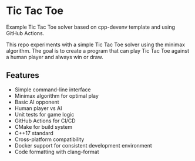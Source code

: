 # Tic Tac Toe

Example Tic Tac Toe solver based on cpp-devenv template and using GitHub Actions.

This repo experiments with a simple Tic Tac Toe solver using the minimax algorithm. The goal is to create a program that can play Tic Tac Toe against a human player and always win or draw.

## Features
- Simple command-line interface
- Minimax algorithm for optimal play
- Basic AI opponent
- Human player vs AI
- Unit tests for game logic
- GitHub Actions for CI/CD
- CMake for build system
- C++17 standard
- Cross-platform compatibility
- Docker support for consistent development environment
- Code formatting with clang-format
